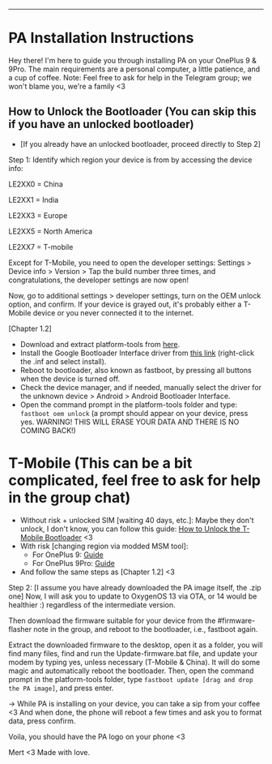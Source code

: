 
---

# PA Installation Instructions

Hey there!
I'm here to guide you through installing PA on your OnePlus 9 & 9Pro. 
The main requirements are a personal computer, a little patience, and a cup of coffee. 
Note: Feel free to ask for help in the Telegram group; we won't blame you, we're a family <3

## How to Unlock the Bootloader (You can skip this if you have an unlocked bootloader)

- [If you already have an unlocked bootloader, proceed directly to Step 2]

Step 1:
Identify which region your device is from by accessing the device info:

LE2XX0 = China

LE2XX1 = India

LE2XX3 = Europe

LE2XX5 = North America

LE2XX7 = T-mobile

Except for T-Mobile, you need to open the developer settings:
Settings > Device info > Version > Tap the build number three times, and congratulations, the developer settings are now open!

Now, go to additional settings > developer settings, turn on the OEM unlock option, and confirm. If your device is grayed out, it's probably either a T-Mobile device or you never connected it to the internet.

[Chapter 1.2]
- Download and extract platform-tools from [here](https://developer.android.com/tools/releases/platform-tools).
- Install the Google Bootloader Interface driver from [this link](https://developer.android.com/studio/run/win-usb) (right-click the .inf and select install).
- Reboot to bootloader, also known as fastboot, by pressing all buttons when the device is turned off.
- Check the device manager, and if needed, manually select the driver for the unknown device > Android > Android Bootloader Interface.
- Open the command prompt in the platform-tools folder and type: `fastboot oem unlock` (a prompt should appear on your device, press yes. WARNING! THIS WILL ERASE YOUR DATA AND THERE IS NO COMING BACK!)

# T-Mobile (This can be a bit complicated, feel free to ask for help in the group chat)
- Without risk + unlocked SIM [waiting 40 days, etc.]: Maybe they don't unlock, I don't know, you can follow this guide: [How to Unlock the T-Mobile Bootloader](https://xdaforums.com/t/how-to-unlock-the-t-mobile-bootloader.4256319/) <3
- With risk [changing region via modded MSM tool]: 
    - For OnePlus 9: [Guide](https://xdaforums.com/t/convert-t-mobile-oneplus-9-to-global-or-other-firmware.4277169/page-3#post-85143501)
    - For OnePlus 9Pro: [Guide](https://xdaforums.com/t/convert-your-t-mobile-le2127-to-eu-via-msm-no-unlock-bin-needed.4272837/)
- And follow the same steps as [Chapter 1.2] <3

Step 2:
[I assume you have already downloaded the PA image itself, the .zip one]
Now, I will ask you to update to OxygenOS 13 via OTA, or 14 would be healthier :) regardless of the intermediate version. 

Then download the firmware suitable for your device from the #firmware-flasher note in the group, and reboot to the bootloader, i.e., fastboot again. 

Extract the downloaded firmware to the desktop, open it as a folder, you will find many files, find and run the Update-firmware.bat file, and update your modem by typing yes, unless necessary (T-Mobile & China). It will do some magic and automatically reboot the bootloader. 
Then, open the command prompt in the platform-tools folder, type `fastboot update [drag and drop the PA image]`, and press enter.

-> While PA is installing on your device, you can take a sip from your coffee <3 
And when done, the phone will reboot a few times and ask you to format data, press confirm.

Voila, you should have the PA logo on your phone <3

Mert <3 Made with love.
